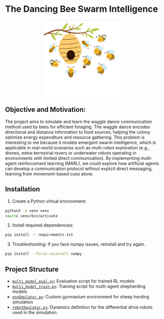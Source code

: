 # The Dancing Bee Swarm Intelligence
<p align="center">
  <img src="/images/bee.png" alt="Alt text" width="250"/>
</p>

## Objective and Motivation: 

The project aims to simulate and learn the waggle dance communication method used by bees for efficient
foraging. The waggle dance encodes directional and distance information to food sources, helping the colony optimize energy
expenditure and resource gathering. This problem is interesting to me because it models emergent swarm intelligence, which is
applicable in real-world scenarios such as multi-robot exploration (e.g., drones, extra-terrestrial rovers or underwater robots operating
in environments with limited direct communication). By implementing multi-agent reinforcement learning (MARL), we could explore
how artificial agents can develop a communication protocol without explicit direct messaging, learning from movement-based cues
alone.


## Installation

1. Create a Python virtual environment:
```bash
python3 -m venv venv 
source venv/bin/activate
```

2. Install required dependencies:
```bash
pip install -r requirements.txt
```

3. Troubleshooting: If you face numpy issues, reinstall and try again.
```bash
pip install --force-reinstall numpy
```

## Project Structure
- [`multi_model_eval.py`](multi_model_eval.py): Evaluation script for trained RL models
- [`multi_model_train.py`](multi_model_train.py): Training script for multi-agent shepherding models
- [`envEmulator.py`](envEmulator.py): Custom gymnasium environment for sheep herding simulation
- [`robotEmulator.py`](robotEmulator.py): Dynamics definition for the differential drive robots used in the simulation. 
